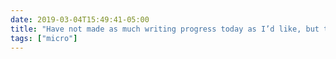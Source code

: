 ```yaml
---
date: 2019-03-04T15:49:41-05:00
title: "Have not made as much writing progress today as I’d like, but today’s progress has validated both my use of a structured folder system as a “reference manager” AND my decision to memorize the keyboard shortcut for French guillemets."
tags: ["micro"]
---
```

